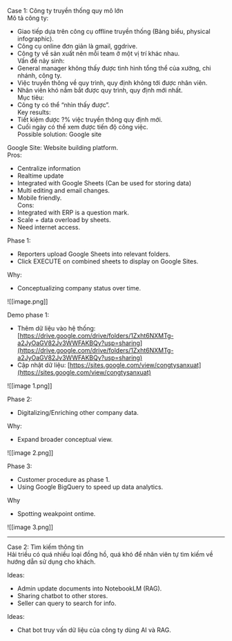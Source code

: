 Case 1: Công ty truyền thống quy mô lớn  
Mô tả công ty:  
+ Giao tiếp dựa trên công cụ offline truyền thống (Bảng biểu, physical infographic).  
+ Công cụ online đơn giản là gmail, ggdrive.  
+ Công ty về sản xuất nên mỗi team ở một vị trí khác nhau.  
Vấn đề nảy sinh:  
+ General manager không thấy được tình hình tổng thể của xưởng, chi nhánh, công ty.  
+ Việc truyền thông về quy trình, quy định không tới được nhân viên.  
+ Nhân viên khó nắm bắt được quy trình, quy định mới nhất.  
Mục tiêu:  
+ Công ty có thể “nhìn thấy được”.  
Key results:  
+ Tiết kiệm được ?% việc truyền thông quy định mới.  
+ Cuối ngày có thể xem được tiến độ công việc.  
Possible solution: Google site  
  

Google Site: Website building platform.  
Pros:  
+ Centralize information  
+ Realtime update  
+ Integrated with Google Sheets (Can be used for storing data)  
+ Multi editing and email changes.  
+ Mobile friendly.  
Cons:  
+ Integrated with ERP is a question mark.  
+ Scale + data overload by sheets.  
+ Need internet access.

Phase 1:  
+ Reporters upload Google Sheets into relevant folders.  
+ Click EXECUTE on combined sheets to display on Google Sites.  
  
Why:  
+ Conceptualizing company status over time.

  

![[image.png]]

Demo phase 1:  
+ Thêm dữ liệu vào hệ thống: [https://drive.google.com/drive/folders/1Zxht6NXMTg-a2JyOaGV82Jv3WWFAKBQy?usp=sharing](https://drive.google.com/drive/folders/1Zxht6NXMTg-a2JyOaGV82Jv3WWFAKBQy?usp=sharing)  
+ Cập nhật dữ liệu: [https://sites.google.com/view/congtysanxuat](https://sites.google.com/view/congtysanxuat)  
  
  
  
  
  
  
  
  
  
  

![[image 1.png]]

Phase 2:  
+ Digitalizing/Enriching other company data.  
  
Why:  
+ Expand broader conceptual view.  
  
  
  
  

![[image 2.png]]

Phase 3:  
+ Customer procedure as phase 1.  
+ Using Google BigQuery to speed up data analytics.  
  
Why  
+ Spotting weakpoint ontime.

![[image 3.png]]

---

  

Case 2: Tìm kiếm thông tin  
Hải triều có quá nhiều loại đồng hồ, quá khó để nhân viên tự tìm kiếm về hướng dẫn sử dụng cho khách.  
  
Ideas:  
+ Admin update documents into NotebookLM (RAG).  
+ Sharing chatbot to other stores.  
+ Seller can query to search for info.

  
  
Ideas:  
+ Chat bot truy vấn dữ liệu của công ty dùng AI và RAG.